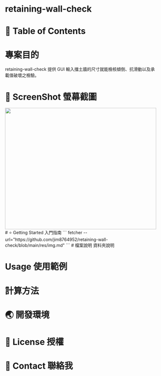 # retaining-wall-check
# 📔 Table of Contents

# 專案目的
retaining-wall-check 提供 GUI 輸入擋土牆的尺寸就能檢核傾倒、抗滑動以及承載值破壞之檢驗。

# 📸 ScreenShot 螢幕截圖
<img src="https://firebasestorage.googleapis.com/v0/b/my-blog-14004.appspot.com/o/retaining-wall-check%2FScreenShot1.png?alt=media&token=95215644-7f4e-47cf-938d-c976b340c890" width="500" height="400">
# ⭐ Getting Started 入門指南
```
fetcher --url="https://github.com/jim8764952/retaining-wall-check/blob/main/res/img.md"
```
# 檔案說明
資料夾說明

# Usage 使用範例

# 計算方法


# 🌏 開發環境


# 🚧 License 授權
# 🤝 Contact 聯絡我
